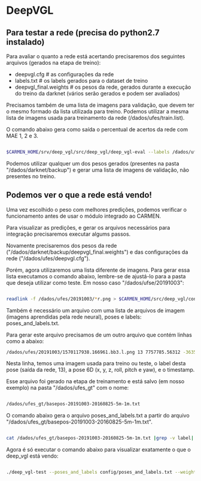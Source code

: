 # DeepVGL

## Para testar a rede (precisa do python2.7 instalado)

Para avaliar o quanto a rede está acertando precisaremos dos seguintes arquivos (gerados na etapa de treino):
* deepvgl.cfg               # as configurações da rede
* labels.txt                # os labels gerados para o dataset de treino
* deepvgl_final.weights     # os pesos da rede, gerados durante a execução do treino da darknet (vários serão gerados e podem ser avaliados)

Precisamos também de uma lista de imagens para validação, que devem ter o mesmo formado da lista utilizada para treino.
Podemos utilizar a mesma lista de imagens usada para treinamento da rede (/dados/ufes/train.list). 

O comando abaixo gera como saída o percentual de acertos da rede com MAE 1, 2 e 3.

```bash

$CARMEN_HOME/srv/deep_vgl/src/deep_vgl/deep_vgl-eval --labels /dados/ufes/labels.txt --weights_file /dados/darknet/backup/deepvgl_final.weights --config_file /dados/ufes/deepvgl.cfg --images_list /dados/ufes/train.list 

```
Podemos utilizar qualquer um dos pesos gerados (presentes na pasta "/dados/darknet/backup") e gerar uma lista de imagens de validação, não presentes no treino.

## Podemos ver o que a rede está vendo!

Uma vez escolhido o peso com melhores predições, podemos verificar o funcionamento antes de usar o módulo integrado ao CARMEN.

Para visualizar as predições, e gerar os arquivos necessários para integração precisaremos executar algums passos.

Novamente precisaremos dos pesos da rede ("/dados/darknet/backup/deepvgl_final.weights") e das configurações da rede ("/dados/ufes/deepvgl.cfg").

Porém, agora utilizaremos uma lista diferente de imagens. Para gerar essa lista executamos o comando abaixo, lembre-se de ajustá-lo para a pasta que deseja utilizar como teste. Em nosso caso "/dados/ufse/20191003":

```bash

readlink -f /dados/ufes/20191003/*r.png > $CARMEN_HOME/src/deep_vgl/config/test-20191003.txt

```

Também é necessário um arquivo com uma lista de arquivos de imagem (imagens aprendidas pela rede neural), poses e labels: poses_and_labels.txt. 

Para gerar este arquivo precisamos de um outro arquivo que contém linhas como a abaixo:

```bash
/dados/ufes/20191003/1570117938.166961.bb3.l.png 13 7757785.56312 -363523.757782 0.0 0.011196 -0.04909 0.252019 1570117938.166961
```

Nesta linha, temos uma imagem usada para treino ou teste, o label desta pose (saída da rede, 13), a pose 6D (x, y, z, roll, pitch e yaw),
e o timestamp.

Esse arquivo foi gerado na etapa de treinamento e está salvo (em nosso exemplo) na pasta "/dados/ufes_gt" com o nome:

```bash

/dados/ufes_gt/basepos-20191003-20160825-5m-1m.txt

```

O comando abaixo gera o arquivo poses_and_labels.txt a partir do arquivo "/dados/ufes_gt/basepos-20191003-20160825-5m-1m.txt".

```bash

cat /dados/ufes_gt/basepos-20191003-20160825-5m-1m.txt |grep -v label| awk '{print $3 " " $4 " " $8 " " $1}' > config/poses_and_labels.txt

```
Agora é só executar o comando abaixo para visualizar exatamente o que o deep_vgl está vendo:

```bash

./deep_vgl-test --poses_and_labels config/poses_and_labels.txt --weights_file /dados/darknet/backup/deepvgl_final.weights --config_file /dados/ufes/deepvgl.cfg  --images_list $CARMEN_HOME/src/deep_vgl/config/test-20191003.txt 

```

